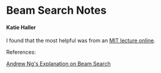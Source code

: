 # Beam Search Notes

#### Katie Haller

I found that the most helpful was from an [MIT lecture online](https://www.youtube.com/watch?v=j1H3jAAGlEA). 

References:

[Andrew Ng's Explanation on Beam Search](https://www.youtube.com/watch?v=RLWuzLLSIgw)


